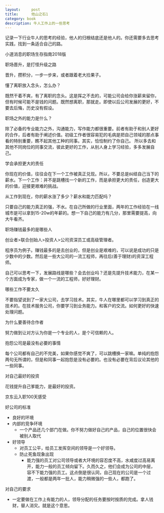 ```yaml
---
layout:     post
title:      他山之石1
category: book
description: 牛人工作上的一些思考
---
```




记录一下行业牛人的思考的经验，他人的归根结底还是他人的。你还需要多去思考实践，找到一条适合自己的路。

小道消息的职场生存指南2018版



职场晋升，是打怪升级之路

晋升，攒积分，一步一步来，或者跟着老大捡果子。

懂了离职放入念头，怎么办？

既然干着不爽，有了离职的念头。这是挥之不去的，可能公司会给你涨薪来留你，但有时候可能不是钱的问题。既然想离职，那就走。即使以后公司发展的更好，不要去后悔，历史没有假设。

职场之外的能力是什么？

除了必备的专业能力之外，沟通能力，写作能力都很重要。前者有助于和别人更好的合作，后者有助于阐述价值。初级工作者很容易犯的毛病是把自己领域的那点事看的特别重要，瞧不起其他工种的同事。其实，恰恰制约了你自己。 所以多去和其他不同岗位的同事交流，彼此更好的工作，从别人身上学习经验，多多发展自己。

学会承担更大的责任

你现在的价值，往往会在下一个工作被真正兑现。所以，不要总是纠结自己当下的薪水。下一个工作：并不是跳槽找一个新的工作，而是承担更大的责任，创造更大的价值，迎接更艰难的挑战。

从工作到现在，你的薪水涨了多少？薪水和能力匹配吗？

只要自己的能力真正的强，不水。在自己所做的行业里面，两年的工作经验在一线城市是可以拿到15-20w的年薪的。想一下自己的能力有几分，那里需要提高，向大牛看齐。

职场赚钱最多的是哪些人

创业者>联合创始人>投资人>公司资深员工或高级管理者。

程序员为例子。赚钱最多的是去创业的，但是创业是艰难的，可以说是成功的只是少数中的少数。然后是一些大公司的一流工程师，再往后(善于理财)的资深工程师。

自己可以思考一下，发展路线是哪些？会去创业吗？还是先提升技术能力，在某一个方面成为专家，做一个一流的工程师，好好理财。

哪些工作不要太久

不要指望说到了一家大公司，去学习技术。其实，牛人在哪里都可以学习到真正的技术的。在技术服务公司，你要学习到业务能力。和客户的交流。如何更好的快速处理问题。

为什么要善待合作者

努力做到让对方认为你是一个专业的人，是个可信赖的人。

抱怨公司是最没有必要的事情

每个公司都有自己的不完美，如果你感觉不爽了，可以跳槽换一家嘛。单纯的抱怨两句无所谓的，但是和同事一起抱怨是没有必要的。也没有必要在背后议论其他的一些同事。

对自己最好的投资

花钱提升自己爹能力，是最好的投资。

京东云入职100天感受

好公司的标准

- 良好的环境
- 内部的竞争环境 
  - 一个产品还几个部门在做。你不努力做好自己的产品，自己的位置很快会被别人取代
- 好领导
  - 对员工公平，给员工发挥空间的领导是一个好领导。
  - 防止死鱼现象出现
    - 能力强的员工对公司领导或者大环境的容忍度不高，水咸度过高易离开，能力一般的员工倾向留下。久而久之，他们会成为公司的中层，容不下能力强的员工。这点倒是很认同，自己现在的公司是一个过渡，一般都是两年一批人，能力稍微强的一些人，都跑了。
  
对自己的要求

  - 一定要做在工作上有能力的人，领导分配的任务要按时按质的完成。拿人钱财，替人消灾。就是这个意思。
  
  
  
  
